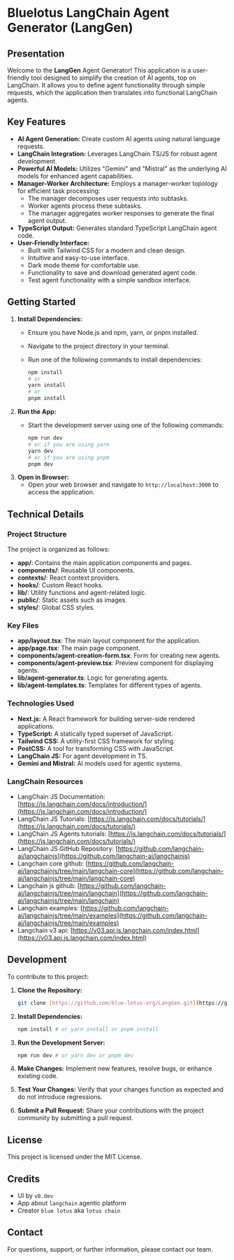 #   Bluelotus LangChain Agent Generator (LangGen)

##   Presentation

Welcome to the **LangGen** Agent Generator! This application is a user-friendly tool designed to simplify the creation of AI agents, top on LangChain. It allows you to define agent functionality through simple requests, which the application then translates into functional LangChain agents.

##   Key Features

* **AI Agent Generation:** Create custom AI agents using natural language requests.
* **LangChain Integration:** Leverages LangChain TS/JS for robust agent development.
* **Powerful AI Models:** Utilizes "Gemini" and "Mistral" as the underlying AI models for enhanced agent capabilities.
* **Manager-Worker Architecture:** Employs a manager-worker topology for efficient task processing:
    * The manager decomposes user requests into subtasks.
    * Worker agents process these subtasks.
    * The manager aggregates worker responses to generate the final agent output.
* **TypeScript Output:** Generates standard TypeScript LangChain agent code.
* **User-Friendly Interface:**
    * Built with Tailwind CSS for a modern and clean design.
    * Intuitive and easy-to-use interface.
    * Dark mode theme for comfortable use.
    * Functionality to save and download generated agent code.
    * Test agent functionality with a simple sandbox interface.

##   Getting Started

1.  **Install Dependencies:**
    * Ensure you have Node.js and npm, yarn, or pnpm installed.
    * Navigate to the project directory in your terminal.
    * Run one of the following commands to install dependencies:

        ```bash
        npm install
        # or
        yarn install
        # or
        pnpm install
        ```
2.  **Run the App:**
    * Start the development server using one of the following commands:

        ```bash
        npm run dev
        # or if you are using yarn
        yarn dev
        # or if you are using pnpm
        pnpm dev
        ```
3.  **Open in Browser:**
    * Open your web browser and navigate to `http://localhost:3000` to access the application.

##   Technical Details

###   Project Structure

The project is organized as follows:

* **app/**: Contains the main application components and pages.
* **components/**: Reusable UI components.
* **contexts/**: React context providers.
* **hooks/**: Custom React hooks.
* **lib/**: Utility functions and agent-related logic.
* **public/**: Static assets such as images.
* **styles/**: Global CSS styles.

###   Key Files

* **app/layout.tsx**: The main layout component for the application.
* **app/page.tsx**: The main page component.
* **components/agent-creation-form.tsx**:  Form for creating new agents.
* **components/agent-preview.tsx**: Preview component for displaying agents.
* **lib/agent-generator.ts**: Logic for generating agents.
* **lib/agent-templates.ts**: Templates for different types of agents.

###   Technologies Used

* **Next.js:** A React framework for building server-side rendered applications.
* **TypeScript:** A statically typed superset of JavaScript.
* **Tailwind CSS:** A utility-first CSS framework for styling.
* **PostCSS:** A tool for transforming CSS with JavaScript.
* **LangChain JS:** For agent development in TS.
* **Gemini and Mistral:** AI models used for agentic systems.

###   LangChain Resources

* LangChain JS Documentation: [https://js.langchain.com/docs/introduction/](https://js.langchain.com/docs/introduction/)
* LangChain JS Tutorials: [https://js.langchain.com/docs/tutorials/](https://js.langchain.com/docs/tutorials/)
* LangChain JS Agents tutorials: [https://js.langchain.com/docs/tutorials/](https://js.langchain.com/docs/tutorials/)
* LangChain JS GitHub Repository: [https://github.com/langchain-ai/langchainjs](https://github.com/langchain-ai/langchainjs)
* Langchain core github: [https://github.com/langchain-ai/langchainjs/tree/main/langchain-core](https://github.com/langchain-ai/langchainjs/tree/main/langchain-core)
* Langchain js github: [https://github.com/langchain-ai/langchainjs/tree/main/langchain](https://github.com/langchain-ai/langchainjs/tree/main/langchain)
* Langchain examples: [https://github.com/langchain-ai/langchainjs/tree/main/examples](https://github.com/langchain-ai/langchainjs/tree/main/examples)
* Langchain v3 api: [https://v03.api.js.langchain.com/index.html](https://v03.api.js.langchain.com/index.html)

##   Development

To contribute to this project:

1.  **Clone the Repository:**

    ```bash
    git clone [https://github.com/blue-lotus-org/LangGen.git](https://github.com/blue-lotus-org/LangGen.git)
    ```
2.  **Install Dependencies:**

    ```bash
    npm install # or yarn install or pnpm install
    ```
3.  **Run the Development Server:**

    ```bash
    npm run dev # or yarn dev or pnpm dev
    ```
4.  **Make Changes:** Implement new features, resolve bugs, or enhance existing code.
5.  **Test Your Changes:** Verify that your changes function as expected and do not introduce regressions.
6.  **Submit a Pull Request:** Share your contributions with the project community by submitting a pull request.

## License

This project is licensed under the MIT License.

## Credits
- UI by `v0.dev`
- App about `langchain` agentic platform
- Creator `blue lotus` aka `lotus chain`

##   Contact

For questions, support, or further information, please contact our team.


